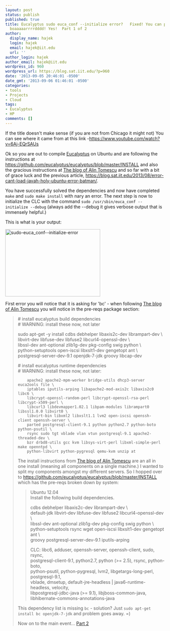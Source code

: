 ```yaml
---
layout: post
status: publish
published: true
title: Eucalyptus sudo euca_conf --initialize error?   Fixed! You can put it on the
  boaaaaarrrrdddd! Yes!  Part 1 of 2
author:
  display_name: hajek
  login: hajek
  email: hajek@iit.edu
  url: ''
author_login: hajek
author_email: hajek@iit.edu
wordpress_id: 960
wordpress_url: https://blog.sat.iit.edu/?p=960
date: '2013-09-05 20:46:01 -0500'
date_gmt: '2013-09-06 01:46:01 -0500'
categories:
- tools
- Projects
- Cloud
tags:
- Eucalyptus
- HP
comments: []
---
```

<p>If the title doesn't make sense (if you are not from Chicago it might not)  You can see where it came from at this link -<a href="https://www.youtube.com/watch?v=6Aj-EQrSAUs" title="Hawk says, Yes!">https://www.youtube.com/watch?v=6Aj-EQrSAUs</a></p>
<p>Ok so you are out to compile <a href="http://www.eucalyptus.com">Eucalyptus</a> on Ubuntu and are following the instructions at <a href="https://github.com/eucalyptus/eucalyptus/blob/master/INSTALL">https://github.com/eucalyptus/eucalyptus/blob/master/INSTALL</a>  and also the gracious instructions at <a href="https://alinush.org/2013/07/21/how-to-compile-and-install-eucalyptus-3-3-0-on-ubuntu-13-04-from-github-sources-cloud-in-a-box/" title="The blog of Alin Tomescu">The blog of Alin Tomescu</a>  and so far with a bit of grace luck and the previous article, <a href="https://blog.sat.iit.edu/2013/08/error-cant-load-javah-holy-ubuntu-error-batman/" title="Error: can't load javah? Holy Ubuntu error Batman!">https://blog.sat.iit.edu/2013/08/error-cant-load-javah-holy-ubuntu-error-batman/</a>.</p>
<p>You have successfully solved the dependencies and now have completed <code>make</code> and <code>sudo make install</code> with nary an error.  The next step is now to initialize the CLC with the command <code>sudo /usr/sbin/euca_conf --initialize --debug</code>  (always add the --debug it gives verbose output that is immensely helpful.)</p>
<p>This is what is your output: </p>
<p><a href="https://blog.sat.iit.edu/wp-content/uploads/2013/09/sudo-euca_conf-initialize-error.png"><img src="https://blog.sat.iit.edu/wp-content/uploads/2013/09/sudo-euca_conf-initialize-error-300x212.png" alt="sudo-euca_conf--initialize-error" width="300" height="212" class="alignnone size-medium wp-image-963" /></a></p>
<p>First error you will notice that it is asking for 'bc' - when following <a href="https://alinush.org/2013/07/21/how-to-compile-and-install-eucalyptus-3-3-0-on-ubuntu-13-04-from-github-sources-cloud-in-a-box/" title="The blog of Alin Tomescu">The blog of Alin Tomescu</a> you will notice in the pre-reqs package section:</p>
<blockquote><p># install eucalyptus build dependencies<br />
# WARNING: install these now, not later</p>
<p>sudo apt-get -y install cdbs debhelper libaxis2c-dev librampart-dev \<br />
	libvirt-dev libfuse-dev libfuse2 libcurl4-openssl-dev \<br />
	libssl-dev ant-optional zlib1g-dev pkg-config swig python \<br />
	python-setuptools open-iscsi libxslt1-dev gengetopt ant \<br />
	postgresql-server-dev-9.1 openjdk-7-jdk groovy libcap-dev</p>
<p># install eucalyptus runtime dependencies<br />
# WARNING: install these now, not later:

```sudo apt-get install -y bridge-utils iputils-arping libapache2-mod-axis2c adduser \
 	apache2 apache2-mpm-worker bridge-utils dhcp3-server euca2ools file \
	iptables iputils-arping libapache2-mod-axis2c libaxis2c0 libc6 \
	libcrypt-openssl-random-perl libcrypt-openssl-rsa-perl libcrypt-x509-perl \
	libcurl3 libdevmapper1.02.1 libpam-modules librampart0 libssl1.0.0 libvirt0 \
	libvirt-bin libxml2 libxslt1.1 lvm2 open-iscsi openssh-client openssh-server \
	parted postgresql-client-9.1 python python2.7 python-boto python-psutil \
	rsync sudo tgt vblade vlan vtun postgresql-9.1 apache2-threaded-dev \
	bzr drbd8-utils gcc kvm libsys-virt-perl libxml-simple-perl make openntpd \
	python-libvirt python-pygresql qemu-kvm unzip at
```

<p>The install instructions from <a href="https://alinush.org/2013/07/21/how-to-compile-and-install-eucalyptus-3-3-0-on-ubuntu-13-04-from-github-sources-cloud-in-a-box/" title="The blog of Alin Tomescu">The blog of Alin Tomescu</a>  are an all in one install (meaning all components on a single machine.)  I wanted to split my components amongst my different servers.  So I hopped over to <a href="https://github.com/eucalyptus/eucalyptus/blob/master/INSTALL" title="INSTALL">https://github.com/eucalyptus/eucalyptus/blob/master/INSTALL</a> which has the pre-reqs broken down by system:</p>
<blockquote><p>
Ubuntu 12.04<br />
Install the following build dependencies.</p>
<p>cdbs debhelper libaxis2c-dev librampart-dev \<br />
default-jdk libvirt-dev libfuse-dev libfuse2 libcurl4-openssl-dev \<br />
libssl-dev ant-optional zlib1g-dev pkg-config swig python \<br />
python-setuptools rsync wget open-iscsi libxslt1-dev gengetopt ant \<br />
groovy postgresql-server-dev-9.1 iputils-arping</p>
<p>CLC: libc6, adduser, openssh-server, openssh-client, sudo, rsync,<br />
postgresql-client-9.1, python2.7, python (>= 2.5), rsync, python-boto,<br />
python-psutil, python-pygresql, lvm2, libgetargs-long-perl, postgresql-9.1,<br />
vblade, dmsetup, default-jre-headless | java6-runtime-headless, velocity,<br />
libpostgresql-jdbc-java (>= 9.1), libjboss-common-java,<br />
libhibernate-commons-annotations-java<br />
</blockquote></p>
<p>This dependency list is missing <code>bc</code> - solution?  Just <code>sudo apt-get install bc openjdk-7-jdk</code> and problem goes away. =)</p>
<p>Now on to the main event...  <a href="https://blog.sat.iit.edu/2013/09/eucalyptus-sudo-euca_conf-initialize-error-fixed-you-can-put-it-on-the-boaaaaarrrrdddd-yes-part-2-of-2/" title="Eucalyptus sudo euca_conf &Gamma;&Ccedil;&ocirc;initialize error?   Fixed! You can put it on the boaaaaarrrrdddd! Yes!  Part 2 of 2">Part 2</a></p>

